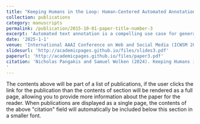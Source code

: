 ```yaml
---
title: "Keeping Humans in the Loop: Human-Centered Automated Annotation with Generative AI"
collection: publications
category: manuscripts
permalink: /publication/2015-10-01-paper-title-number-3
excerpt: 'Automated text annotation is a compelling use case for generative large language models (LLMs) in social media re-search. Recent work suggests that LLMs can achieve strongperformance on annotation tasks; however, these studies evaluate LLMs on a small number of tasks and likely suffer from contamination due to a reliance on public benchmark datasets. Here, we test a human-centered frameworkfor responsibly evaluating artificial intelligence tools usedin automated annotation. We use GPT-4 to replicate 27 annotation tasks across 11 password-protected datasets fromrecently published computational social science articles in high-impact journals. For each task, we compare GPT-4 an-notations against human-annotated ground-truth labels andagainst annotations from separate supervised classificationmodels fine-tuned on human-generated labels. Although thequality of LLM labels is generally high, we find significant variation in LLM performance across tasks, even withindatasets. Our findings underscore the importance of a human-centered workflow and careful evaluation standards: Automated annotations significantly diverge from human judgment in numerous scenarios, despite various optimizationstrategies such as prompt tuning. Grounding automated annotation in validation labels generated by humans is essentialfor responsible evaluation.'
date: '2025-1-1'
venue: 'International AAAI Conference on Web and Social Media (ICWSM 2025)'
slidesurl: 'http://academicpages.github.io/files/slides3.pdf'
paperurl: 'http://academicpages.github.io/files/paper3.pdf'
citation: 'Nicholas Pangakis and Samuel Wolken (2024). Keeping Humans in the Loop: Human-Centered Automated Annotation with Generative AI. Proceedings of the International AAAI Conference on Web and Social Media.
'
---
```


The contents above will be part of a list of publications, if the user clicks the link for the publication than the contents of section will be rendered as a full page, allowing you to provide more information about the paper for the reader. When publications are displayed as a single page, the contents of the above "citation" field will automatically be included below this section in a smaller font.

